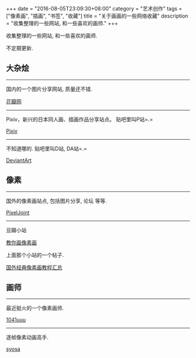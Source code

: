 +++
date = "2016-08-05T23:09:30+08:00"
category = "艺术创作"
tags = ["像素画", "插画", "书签", "收藏"]
title = "关于画画的一些网络收藏"
description = "收集整理的一些网站, 和一些喜欢的画师."
+++

收集整理的一些网站, 和一些喜欢的画师.

不定期更新.

<!-- more -->

## 大杂烩

-----------------------------------------

国内的一个图片分享网站, 质量还不错.

[花瓣网](http://huaban.com/)

-----------------------------------------

Pixiv，新兴的日本同人画、插画作品分享站点。
贴吧里叫P站=.=

[Pixiv](http://www.pixiv.net/)

-----------------------------------------

不知道哪的.
贴吧里叫D站, DA站=.=

[DeviantArt](http://deviantart.com/)

## 像素

-----------------------------------------

国外的像素画站点, 包括图片分享, 论坛 等等.

[PixelJoint](http://pixeljoint.com/)

-----------------------------------------

豆瓣小站

[教你画像素画](https://site.douban.com/163509/)

上面那个小站的一个帖子.

[国外经典像素画教程汇总](https://site.douban.com/163509/widget/notes/8695193/note/313513155/)

## 画师

-----------------------------------------

最近挺火的一个像素画师.

[1041uuu](http://1041uuu.tumblr.com/)

-----------------------------------------

逐帧像素动画高手.

[syosa](http://syosa.deviantart.com/gallery/)